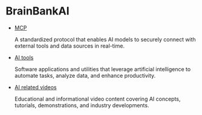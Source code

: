 # BrainBankAI

- [MCP](/mcp/mcp.md)
  
  A standardized protocol that enables AI models to securely connect with external tools and data sources in real-time.

- [AI tools](ai_tools.md)
  
  Software applications and utilities that leverage artificial intelligence to automate tasks, analyze data, and enhance productivity.

- [AI related videos](to_watch_video_lists.md)
  
  Educational and informational video content covering AI concepts, tutorials, demonstrations, and industry developments.
